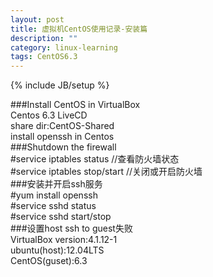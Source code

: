```yaml
---
layout: post
title: 虚拟机CentOS使用记录-安装篇
description: ""
category: linux-learning
tags: CentOS6.3
---
```

{% include JB/setup %}


###Install CentOS in VirtualBox  
	Centos 6.3 LiveCD  
	share dir:CentOS-Shared  
	install openssh in Centos  
###Shutdown the firewall  
	#service iptables status  //查看防火墙状态  
	#service iptables stop/start  //关闭或开启防火墙  
###安装并开启ssh服务  
	#yum install openssh  
	#service sshd status  
	#service sshd start/stop  
###设置host ssh to guest失败  
	VirtualBox version:4.1.12-1  
	ubuntu(host):12.04LTS  
	CentOS(guset):6.3  



